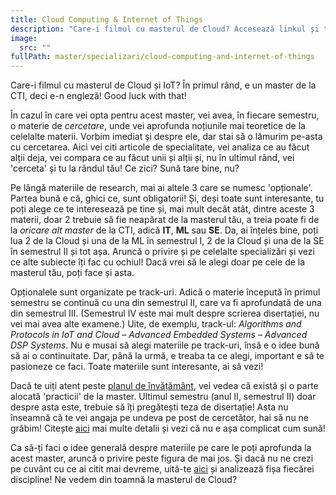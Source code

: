 ```yaml
---
title: Cloud Computing & Internet of Things
description: "Care-i filmul cu masterul de Cloud? Accesează linkul și te lămurim! "
image:
  src: ""
fullPath: master/specializari/cloud-computing-and-internet-of-things
---
```

Care-i filmul cu masterul de Cloud și IoT? În primul rând, e un master de la CTI, deci e-n engleză! Good luck with that!

În cazul în care vei opta pentru acest master, vei avea, în fiecare semestru, o materie de *cercetare*, unde vei aprofunda noțiunile mai teoretice de la celelalte materii. Vorbim imediat și despre ele, dar stai să o lămurim pe-asta cu cercetarea. Aici vei citi articole de specialitate, vei analiza ce au făcut alții deja, vei compara ce au făcut unii și alții și, nu în ultimul rând, vei 'cerceta' și tu la rândul tău! Ce zici? Sună tare bine, nu? 

Pe lângă materiile de research, mai ai altele 3 care se numesc 'opționale'. Partea bună e că, ghici ce, sunt obligatorii! Și, deși toate sunt interesante, tu poți alege ce te interesează pe tine și, mai mult decât atât, dintre aceste 3 materii, doar 2 trebuie să fie neapărat de la masterul tău, a treia poate fi de la *oricare alt master* de la CTI, adică **IT**, **ML** sau **SE**. Da, ai înțeles bine, poți lua 2 de la Cloud și una de la ML în semestrul I, 2 de la Cloud și una de la SE în semestrul II și tot așa. Aruncă o privire și pe celelalte specializări și vezi ce alte subiecte îți fac cu ochiul! Dacă vrei să le alegi doar pe cele de la masterul tău, poți face și asta.

Opționalele sunt organizate pe track-uri. Adică o materie începută în primul semestru se continuă cu una din semestrul II, care va fi aprofundată de una din semestrul III. (Semestrul IV este mai mult despre scrierea disertației, nu vei mai avea alte examene.) Uite, de exemplu, track-ul: *Algorithms and Protocols in IoT and Cloud* – *Advanced Embedded Systems* – *Advanced DSP Systems*. Nu e musai să alegi materiile pe track-uri, însă e o idee bună să ai o continuitate. Dar, până la urmă, e treaba ta ce alegi, important e să te pasioneze ce faci. Toate materiile sunt interesante, ai să vezi!

Dacă te uiți atent peste [planul de învățământ](https://ac.upt.ro/specializari/cloud-computing-and-internet-of-things/), vei vedea că există și o parte alocată 'practicii' de la master. Ultimul semestru (anul II, semestrul II) doar despre asta este, trebuie să îți pregătești teza de disertație! Asta nu înseamnă că te vei angaja pe undeva pe post de cercetător, hai să nu ne grăbim! Citește [aici](https://ac.upt.ro/practica-master/) mai multe detalii și vezi că nu e așa complicat cum sună!

Ca să-ți faci o idee generală despre materiile pe care le poți aprofunda la acest master, aruncă o privire peste figura de mai jos. Și dacă nu ne crezi pe cuvânt cu ce ai citit mai devreme, uită-te [aici](https://ac.upt.ro/specializari/cloud-computing-and-internet-of-things/) și analizează fișa fiecărei discipline! Ne vedem din toamnă la masterul de Cloud?

<Fig src="/uploads/cciot.png" alt="Subiectele de la masterul de Cloud și IoT" caption="Subiectele de la masterul de Cloud și IoT"></Fig>